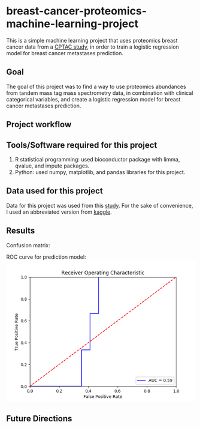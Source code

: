 # breast-cancer-proteomics-machine-learning-project

This is a simple machine learning project that uses proteomics breast cancer data from a [CPTAC study](https://www.nature.com/articles/nature18003), 
in order to train a logistic regression model for breast cancer metastases prediction. 

## Goal
The goal of this project was to find a way to use proteomics abundances from tandem mass tag mass spectrometry data, in combination with
clinical categorical variables, and create a logistic regression model for breast cancer metastases prediction. 

## Project workflow

## Tools/Software required for this project
1. R statistical programming: used bioconductor package with limma, qvalue, and impute packages. 
2. Python: used numpy, matplotlib, and pandas libraries for this project.

## Data used for this project
Data for this project was used from this [study](https://www.nature.com/articles/nature18003). For the sake of convenience, I used an 
abbreviated version from [kaggle](https://www.kaggle.com/piotrgrabo/breastcancerproteomes).

## Results
Confusion matrix:
      

ROC curve for prediction model:![alt text](https://github.com/wongak626/breast-cancer-proteomics-machine-learning-project/blob/master/ROC.png)


## Future Directions





